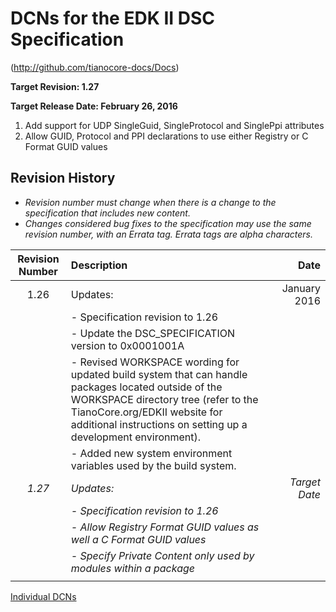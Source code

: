 # DCNs for the EDK II DSC Specification

(http://github.com/tianocore-docs/Docs)

**Target Revision: 1.27**

**Target Release Date: February 26, 2016**

1. Add support for UDP SingleGuid, SingleProtocol and SinglePpi attributes
2. Allow GUID, Protocol and PPI declarations to use either Registry or C Format GUID values


## Revision History

- *Revision number must change when there is a change to the specification that includes new content.*
- *Changes considered bug fixes to the specification may use the same revision number, with an Errata tag. Errata tags are alpha characters.*


| Revision Number  | Description  | Date   |
| :--: | :--- | ---: |
| 1.26 | Updates:  | January 2016 |
|   | - Specification revision to 1.26 | |
|   | - Update the DSC_SPECIFICATION version to 0x0001001A |  |
|   | - Revised WORKSPACE wording for updated build system that can handle packages located outside of the WORKSPACE directory tree (refer to the TianoCore.org/EDKII website for additional instructions on setting up a development environment). |  |
|   | - Added new system environment variables used by the build system. |  |
| *1.27* | *Updates:* | *Target Date* |
|   | *- Specification revision to 1.26* | |
|   | *- Allow Registry Format GUID values as well a C Format GUID values*  |   |
|   | *- Specify Private Content only used by modules within a package* |    |
|   |   |   |


[Individual DCNs](SUMMARY.md)